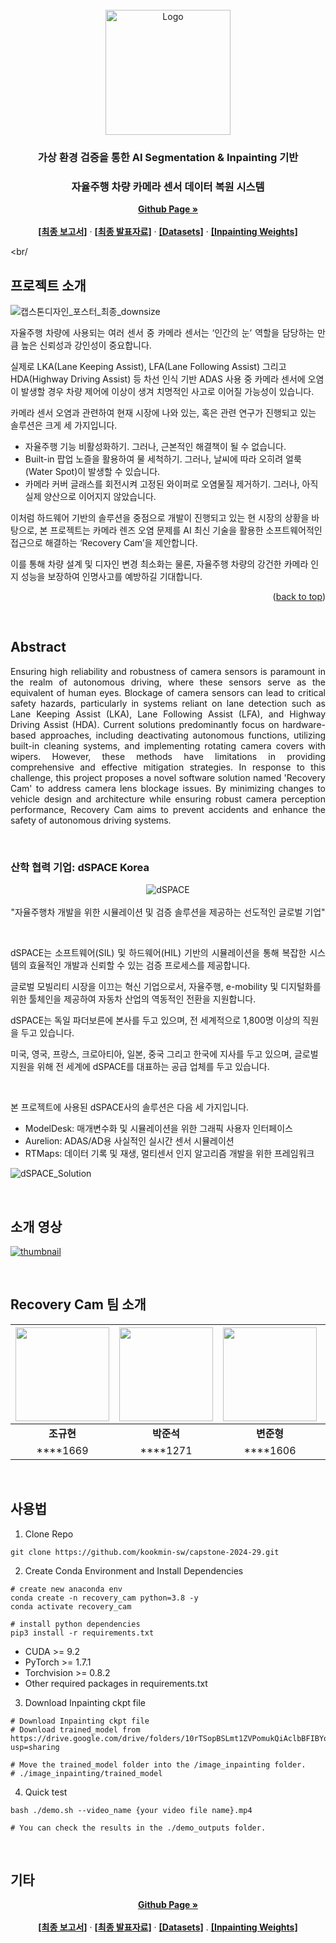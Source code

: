 <!-- PROJECT LOGO -->
<br/>
<div align="center">
  <a href="https://github.com/othneildrew/Best-README-Template">
    <img src="https://github.com/kookmin-sw/capstone-2024-29/assets/97654622/1b1202a7-e86f-4116-9f8b-4f1a655590b1" alt="Logo" width="200">
  </a>
  <p align="center">
    <h3>가상 환경 검증을 통한 AI Segmentation & Inpainting 기반</h3>
    <h3>자율주행 차량 카메라 센서 데이터 복원 시스템</h3>
    <a href="https://kookmin-sw.github.io/capstone-2024-29/"><strong>Github Page »</strong></a>
    <br/>
    <br/>
    <a href="https://drive.google.com/file/d/1LHRvtGyhIzEe8s-3c84pXBhnphMpKXJd/view?usp=sharing"><strong>[최종 보고서]</strong></a>
    ·
    <a href="https://drive.google.com/file/d/1H6LDtD7O-PNHHDRm3zsThjjzm-cKAt_v/view?usp=sharing"><strong>[최종 발표자료]</strong></a>
    ·
    <a href="https://drive.google.com/drive/folders/1JG_uZ_8SscJbndWIRyrJjG9popEl_f5N?usp=sharing"><strong>[Datasets]</strong></a>
    ·
    <a href="https://drive.google.com/drive/folders/10rTSopBSLmt1ZVPomukQiAclbBFIBYo1?usp=sharing"><strong>[Inpainting Weights]</strong></a>
    <br/>
  </p>
</div>

<br/

<!-- About the Project -->
## 프로젝트 소개

![캡스톤디자인_포스터_최종_downsize](https://github.com/kookmin-sw/capstone-2024-29/assets/97654622/2c3e94ab-1eb5-450b-a658-a9560aaf3222)
<p align="justify">
자율주행 차량에 사용되는 여러 센서 중 카메라 센서는 ‘인간의 눈’ 역할을 담당하는 만큼 높은 신뢰성과 강인성이 중요합니다.

실제로 LKA(Lane Keeping Assist), LFA(Lane Following Assist) 그리고 HDA(Highway Driving Assist) 등 차선 인식 기반 ADAS 사용 중 카메라 센서에 오염이 발생할 경우 차량 제어에 이상이 생겨 치명적인 사고로 이어질 가능성이 있습니다.

카메라 센서 오염과 관련하여 현재 시장에 나와 있는, 혹은 관련 연구가 진행되고 있는 솔루션은 크게 세 가지입니다.
* 자율주행 기능 비활성화하기. 그러나, 근본적인 해결책이 될 수 없습니다.
* Built-in 팝업 노즐을 활용하여 물 세척하기. 그러나, 날씨에 따라 오히려 얼룩(Water Spot)이 발생할 수 있습니다.
* 카메라 커버 글래스를 회전시켜 고정된 와이퍼로 오염물질 제거하기. 그러나, 아직 실제 양산으로 이어지지 않았습니다.

이처럼 하드웨어 기반의 솔루션을 중점으로 개발이 진행되고 있는 현 시장의 상황을 바탕으로, 본 프로젝트는 카메라 렌즈 오염 문제를 AI 최신 기술을 활용한 소프트웨어적인 접근으로 해결하는 ‘Recovery Cam’을 제안합니다.

이를 통해 차량 설계 및 디자인 변경 최소화는 물론, 자율주행 차량의 강건한 카메라 인지 성능을 보장하여 인명사고를 예방하길 기대합니다.
</p>
<p align="right">(<a href="#readme-top">back to top</a>)</p>

<br/>

## Abstract
<p align="justify">
Ensuring high reliability and robustness of camera sensors is paramount in the realm of autonomous driving, where these sensors serve as the equivalent of human eyes. Blockage of camera sensors can lead to critical safety hazards, particularly in systems reliant on lane detection such as Lane Keeping Assist (LKA), Lane Following Assist (LFA), and Highway Driving Assist (HDA). Current solutions predominantly focus on hardware-based approaches, including deactivating autonomous functions, utilizing built-in cleaning systems, and implementing rotating camera covers with wipers. However, these methods have limitations in providing comprehensive and effective mitigation strategies. In response to this challenge, this project proposes a novel software solution named 'Recovery Cam' to address camera lens blockage issues. By minimizing changes to vehicle design and architecture while ensuring robust camera perception performance, Recovery Cam aims to prevent accidents and enhance the safety of autonomous driving systems.  
</p>

<br/>

### 산학 협력 기업: dSPACE Korea

<p align="center">
  <img src="https://github.com/kookmin-sw/capstone-2024-29/assets/97654622/48c32b29-ca28-4bfe-9213-a5df6927f210" alt="dSPACE" /><br/><br/>
  "자율주행차 개발을 위한 시뮬레이션 및 검증 솔루션을 제공하는 선도적인 글로벌 기업"
</p>

<br/>
<p align="justify">
dSPACE는 소프트웨어(SIL) 및 하드웨어(HIL) 기반의 시뮬레이션을 통해 복잡한 시스템의 효율적인 개발과 신뢰할 수 있는 검증 프로세스를 제공합니다. 

글로벌 모빌리티 시장을 이끄는 혁신 기업으로서, 자율주행, e-mobility 및 디지털화를 위한 툴체인을 제공하여 자동차 산업의 역동적인 전환을 지원합니다. 

dSPACE는 독일 파더보른에 본사를 두고 있으며, 전 세계적으로 1,800명 이상의 직원을 두고 있습니다. 

미국, 영국, 프랑스, 크로아티아, 일본, 중국 그리고 한국에 지사를 두고 있으며, 글로벌 지원을 위해 전 세계에 dSPACE를 대표하는 공급 업체를 두고 있습니다. 
</p>
<br/>

본 프로젝트에 사용된 dSPACE사의 솔루션은 다음 세 가지입니다.
* ModelDesk: 매개변수화 및 시뮬레이션을 위한 그래픽 사용자 인터페이스
* Aurelion: ADAS/AD용 사실적인 실시간 센서 시뮬레이션
* RTMaps: 데이터 기록 및 재생, 멀티센서 인지 알고리즘 개발을 위한 프레임워크


![dSPACE_Solution](https://github.com/kookmin-sw/capstone-2024-29/assets/97654622/100ef413-47d7-4e48-a54a-596b949c328d)

<br/>

## 소개 영상

[![thumbnail](https://github.com/kookmin-sw/capstone-2024-29/assets/84698896/801477b1-18f7-475b-85c5-9c4b0f6ba504)](https://youtu.be/9Sv_1WKCnC4?feature=shared)

<br/>

## Recovery Cam 팀 소개

|<img src="https://github.com/kookmin-sw/capstone-2024-29/assets/97654622/e8d07cc9-80ee-41e2-9152-038c0d73b6cf" height="150">|<img src="https://github.com/kookmin-sw/capstone-2024-29/assets/65781023/94bf2f8a-c24d-4538-ba19-afc724c3c7c1" height="150">|<img src="https://github.com/kookmin-sw/capstone-2024-29/assets/97654622/ab84878d-7918-4142-9459-4be2bd115280" height="150">|<img src="https://github.com/kookmin-sw/capstone-2024-29/assets/97654622/b2506c95-6af7-4f58-8341-f0b971e69455" height="150">|<img src="https://github.com/kookmin-sw/capstone-2024-29/assets/97654622/34a2a60c-2ddf-40ac-a3e4-6f5c35e28871" height="150">|
| :---: | :---: | :---: | :---: | :---: |
| **조규현** | **박준석** | **변준형** | **오준호** | **이세현** |
| ****1669 | ****1271 | ****1606 | ****1626 | ****3043 |

<br/> 

## 사용법
1. Clone Repo
 ```
git clone https://github.com/kookmin-sw/capstone-2024-29.git
 ```

2. Create Conda Environment and Install Dependencies 
 ```
# create new anaconda env
conda create -n recovery_cam python=3.8 -y
conda activate recovery_cam

# install python dependencies
pip3 install -r requirements.txt
 ```
* CUDA >= 9.2</br>
* PyTorch >= 1.7.1</br>
* Torchvision >= 0.8.2</br>
* Other required packages in requirements.txt</br>

3. Download Inpainting ckpt file
 ```
# Download Inpainting ckpt file
# Download trained_model from https://drive.google.com/drive/folders/10rTSopBSLmt1ZVPomukQiAclbBFIBYo1?usp=sharing

# Move the trained_model folder into the /image_inpainting folder.
# ./image_inpainting/trained_model
 ```

4. Quick test
 ```
bash ./demo.sh --video_name {your video file name}.mp4

# You can check the results in the ./demo_outputs folder.
 ```

<br/> 
 
## 기타
<div align="center">
  <p align="center">
    <a href="https://kookmin-sw.github.io/capstone-2024-29/"><strong>Github Page »</strong></a>
    <br/>
    <br/>
    <a href="https://drive.google.com/file/d/1LHRvtGyhIzEe8s-3c84pXBhnphMpKXJd/view?usp=sharing"><strong>[최종 보고서]</strong></a>
    ·
    <a href="https://drive.google.com/file/d/1H6LDtD7O-PNHHDRm3zsThjjzm-cKAt_v/view?usp=sharing"><strong>[최종 발표자료]</strong></a>
    ·
    <a href="https://drive.google.com/drive/folders/1JG_uZ_8SscJbndWIRyrJjG9popEl_f5N?usp=sharing"><strong>[Datasets]</strong></a>
    .
    <a href="https://drive.google.com/drive/folders/10rTSopBSLmt1ZVPomukQiAclbBFIBYo1?usp=sharing"><strong>[Inpainting Weights]</strong></a>
    <br/>
  </p>
</div>
